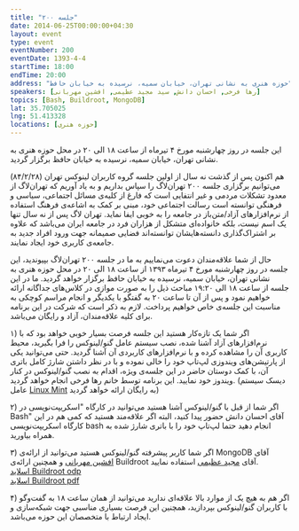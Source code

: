 ```yaml
---
title: "جلسه ۲۰۰"
date: 2014-06-25T00:00:00+04:30
layout: event
type: event
eventNumber: 200
eventDate: 1393-4-4
startTime: 18:00
endTime: 20:00
address: "حوزه هنری به نشانی تهران، خیابان سمیه، نرسیده به خیابان حافظ"
speakers: [رها فرخی, احسان دانش, سید مجید عظیمی, افشین مهربانی]
topics: [Bash, Buildroot, MongoDB]
lat: 35.705025
lng: 51.413328
locations: [حوزه هنری]
---
```

این جلسه در روز چهارشنبه مورخ ۴ تیرماه از ساعت ۱۸ الی ۲۰ در محل حوزه هنری به نشانی تهران، خیابان سمیه، نرسیده به خیابان حافظ برگزار گردید.

هم اکنون پس از گذشت نه سال از اولین جلسه گروه کاربران لینوکس تهران (۸۴/۲/۲۸) می‌توانیم برگزاری جلسه ۲۰۰ تهران‌لاگ را سپاس بداریم و به یاد آوریم که تهران‌لاگ از معدود تشکلات مردمی و غیر انتفایی است که فارغ از کلیه‌ی مسائل اجتماعی، سیاسی و فرهنگی توانسته است رسالت اجتماعی خود، مبنی بر کمک به اشاعه‌ی فرهنگ استفاده از نرم‌افزارهای آزاد/متن‌باز در جامعه را به خوبی ایفا نماید. تهران لاگ پس از نه سال تنها یک اسم نیست، بلکه خانواده‌ای متشکل از هزاران فرد در جامعه ایران می‌باشد که علاوه بر اشتراک‌گذاری دانسته‌هایشان توانسته‌اند فضایی صمیمانه جهت ورود افراد جدید به جامعه‌ی کاربری خود ایجاد نمایند.

حال از شما علاقه‌مندان دعوت می‌نماییم به ما در جلسه ۲۰۰ تهران‌لاگ بپیوندید، این جلسه در روز چهارشنبه مورخ ۴ تیرماه ۱۳۹۳ از ساعت ۱۸ الی ۲۰ در محل حوزه هنری به نشانی تهران، خیابان سمیه، نرسیده به خیابان  حافظ برگزار خواهد گردید. ما در این جلسه از ساعت ۱۸ الی ۱۹:۲۰ مباحث ذیل را به صورت موازی در کلاس‌های جداگانه ارائه خواهیم نمود و پس از آن تا ساعت ۲۰ به گفتگو با یکدیگر و انجام مراسم کوچکی به مناسبت این جلسه‌ی خاص خواهیم پرداخت. لازم به ذکر است که شرکت در این برنامه برای کلیه علاقه‌مندان، آزاد و رایگان می‌باشد.

۱) اگر شما یک تازه‌کار هستید این جلسه فرصت بسیار خوبی خواهد بود که با نرم‌افزارهای آزاد آشنا شده، نصب سیستم عامل گنو/لینوکس را فرا بگیرید، محیط کاربری آن را مشاهده کرده و با نرم‌افزارهای کاربردی آن آشنا گردید. حتی می‌توانید یکی از پارتیشن‌های ویندوزی لپ‌تاپ خود را خالی نموده و با در نظر داشتن شارژ کامل باتری آن، با کمک دوستان حاضر در این جلسه‌ی ویژه، اقدام به نصب گنو/لینوکس در کنار ویندوز خود نمایید. این برنامه توسط خانم رها فرخی انجام خواهد گردید. (دیسک سیستم عامل [Linux Mint](http://sito.ir/Linux-Mint/) به رایگان ارائه خواهد گردید)

۲) اگر شما از قبل با گنو/لینوکس آشنا هستید می‌توانید در کارگاه "اسکریپت‌نویسی در Bash" آقای احسان دانش حضور پیدا کنید، البته اگر علاقه‌مند هستید که کمی هم در این کارگاه اسکریپت‌نویسی bash انجام دهید حتما لپ‌تاپ خود را با باتری شارژ شده به همراه بیاورید.

۳) اگر شما کاربر پیشرفته گنو/لینوکس هستید می‌توانید از ارائه‌ی MongoDB آقای [افشین مهربانی](http://afshinm.name/) و همچنین ارائه‌ی Buildroot آقای [مجید عظیمی](https://twitter.com/majidazimi) استفاده نمایید.  
[اسلاید Buildroot odp](/events/presentations/200/buildroot.odp)  
[اسلاید Buildroot pdf](/events/presentations/200/buildroot.pdf)  

۴) اگر هم به هیچ یک از موارد بالا علاقه‌ای ندارید می‌توانید از همان ساعت ۱۸ به گفت‌و‌گو با کاربران گنو/لینوکس بپردازید، همچنین این فرصت بسیاری مناسبی جهت شبکه‌سازی و ایجاد ارتباط با متخصصان این حوزه می‌باشد.